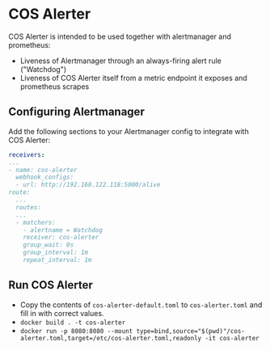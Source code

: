 # COS Alerter
COS Alerter is intended to be used together with alertmanager and prometheus:
- Liveness of Alertmanager through an always-firing alert rule ("Watchdog")
- Liveness of COS Alerter itself from a metric endpoint it exposes and prometheus scrapes
## Configuring Alertmanager

Add the following sections to your Alertmanager config to integrate with COS Alerter:
```yaml
receivers:
...
- name: cos-alerter
  webhook_configs:
  - url: http://192.168.122.118:5000/alive
route:
  ...
  routes:
  ...
  - matchers:
    - alertname = Watchdog
    receiver: cos-alerter
    group_wait: 0s
    group_interval: 1m
    repeat_interval: 1m
```

## Run COS Alerter

* Copy the contents of `cos-alerter-default.toml` to `cos-alerter.toml` and fill in with correct values.
* `docker build . -t cos-alerter`
* `docker run -p 8080:8080 --mount type=bind,source="$(pwd)"/cos-alerter.toml,target=/etc/cos-alerter.toml,readonly -it cos-alerter`
